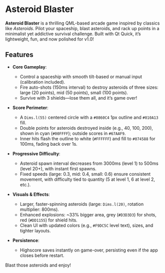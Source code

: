 # Asteroid Blaster

**Asteroid Blaster** is a thrilling QML-based arcade game inspired by classics like *Asteroids*. Pilot your spaceship, blast asteroids, and rack up points in a minimalist yet addictive survival challenge. Built with Qt Quick, it’s lightweight, fun, and now polished for v1.0!

## Features

- **Core Gameplay**:
  - Control a spaceship with smooth tilt-based or manual input (calibration included).
  - Fire auto-shots (150ms interval) to destroy asteroids of three sizes: large (20 points), mid (50 points), small (100 points).
  - Survive with 3 shields—lose them all, and it’s game over!

- **Score Perimeter**:
  - A `Dims.l(55)` centered circle with a `#0860C4` 1px outline and `#010A13` fill.
  - Double points for asteroids destroyed inside (e.g., 40, 100, 200), shown in cyan (`#00FFFF`); outside scores in `#67AAF9`.
  - Inner hits flash the outline to white (`#FFFFFF`) and fill to `#074588` for 100ms, fading back over 1s.

- **Progressive Difficulty**:
  - Asteroid spawn interval decreases from 3000ms (level 1) to 500ms (level 20+), with instant first spawns.
  - Fixed speeds (large: 0.3, mid: 0.4, small: 0.6) ensure consistent movement, with difficulty tied to quantity (5 at level 1, 6 at level 2, etc.).

- **Visuals & Effects**:
  - Larger, faster-spinning asteroids (large: `Dims.l(20)`, rotation multiplier: 800ms).
  - Enhanced explosions: ~33% bigger area, grey (`#D3D3D3`) for shots, red (`#DD1155`) for shield hits.
  - Clean UI with updated colors (e.g., `#F9DC5C` level text), sizes, and tighter layouts.

- **Persistence**:
  - Highscore saves instantly on game-over, persisting even if the app closes before restart.

Blast those asteroids and enjoy!  
